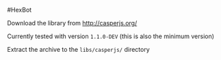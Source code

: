 #HexBot

Download the library from http://casperjs.org/

Currently tested with version `1.1.0-DEV` (this is also the minimum version)

Extract the archive to the `libs/casperjs/` directory
